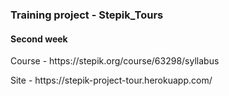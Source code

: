 <h3>Training project - Stepik_Tours</h3>
<h4>Second week</h4>
<p>Course - https://stepik.org/course/63298/syllabus</p>
<p>Site - https://stepik-project-tour.herokuapp.com/</p>
